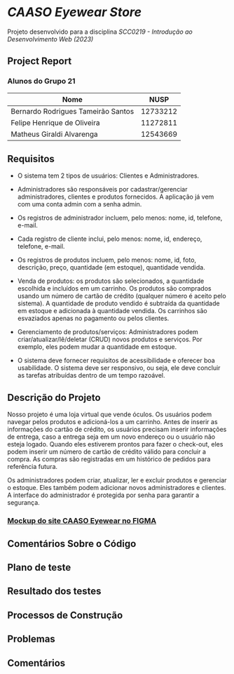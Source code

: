 # _CAASO Eyewear Store_ 
Projeto desenvolvido para a disciplina _SCC0219 - Introdução ao Desenvolvimento Web (2023)_

## Project Report

### Alunos do Grupo 21

| Nome | NUSP |
| ------ | ------ |
| Bernardo Rodrigues Tameirão Santos | 12733212 |
| Felipe Henrique de Oliveira | 11272811 |
| Matheus Giraldi Alvarenga | 12543669 |

## Requisitos
- O sistema tem 2 tipos de usuários: Clientes e Administradores.

- Administradores são responsáveis por cadastrar/gerenciar administradores, clientes e produtos fornecidos. A aplicação já vem com uma conta admin com a senha admin.

- Os registros de administrador incluem, pelo menos: nome, id, telefone, e-mail.

- Cada registro de cliente inclui, pelo menos: nome, id, endereço, telefone, e-mail.

- Os registros de produtos incluem, pelo menos: nome, id, foto, descrição, preço, quantidade (em estoque), quantidade vendida.

- Venda de produtos: os produtos são selecionados, a quantidade escolhida e incluídos em um carrinho. Os produtos são comprados usando um número de cartão de crédito (qualquer número é aceito pelo sistema). A quantidade de produto vendido é subtraída da quantidade em estoque e adicionada à quantidade vendida. Os carrinhos são esvaziados apenas no pagamento ou pelos clientes.

- Gerenciamento de produtos/serviços: Administradores podem criar/atualizar/lê/deletar (CRUD) novos produtos e serviços. Por exemplo, eles podem mudar a quantidade em estoque.

- O sistema deve fornecer requisitos de acessibilidade e oferecer boa usabilidade. O sistema deve ser responsivo, ou seja, ele deve concluir as tarefas atribuídas dentro de um tempo razoável.

## Descrição do Projeto

Nosso projeto é uma loja virtual que vende óculos. Os usuários podem navegar pelos produtos e adicioná-los a um carrinho. Antes de inserir as informações do cartão de crédito, os usuários precisam inserir informações de entrega, caso a entrega seja em um novo endereço ou o usuário não esteja logado. Quando eles estiverem prontos para fazer o check-out, eles podem inserir um número de cartão de crédito válido para concluir a compra. As compras são registradas em um histórico de pedidos para referência futura.

Os administradores podem criar, atualizar, ler e excluir produtos e gerenciar o estoque. Eles também podem adicionar novos administradores e clientes. A interface do administrador é protegida por senha para garantir a segurança.

### [Mockup do site CAASO Eyewear no FIGMA](https://www.figma.com/file/8UUIxMVwJ5aWvJciDRd1N9/Trabalho-WEB?type=design&node-id=3%3A2&t=hfZTwQtrPaKur3k5-1)

## Comentários Sobre o Código

## Plano de teste


## Resultado dos testes

## Processos de Construção


## Problemas


## Comentários

